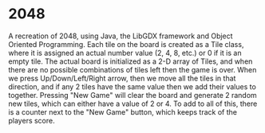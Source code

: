 # 2048
A recreation of 2048, using Java, the LibGDX  framework and Object Oriented Programming. Each tile on the board is created as a Tile class, 
where it is assigned an actual number value (2, 4, 8, etc.) or 0 if it is an empty tile. The actual board is initialized as a 2-D array of Tiles, 
and when there are no possible combinations of tiles left then the game is over. When we press Up/Down/Left/Right arrow, then we move all the tiles in that direction, and if any 2 tiles have the same value then we add their values to together. Pressing "New Game" will clear the board and generate 2 random new tiles,
which can either have a value of 2 or 4. To add to all of this, there is a counter next to the "New Game" button, which keeps track of the players score.



